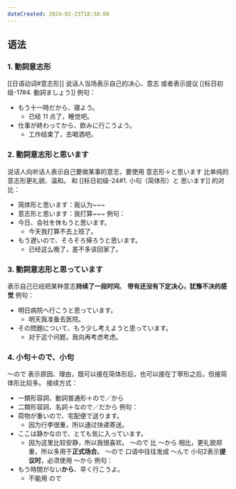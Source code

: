```yaml
---
dateCreated: 2024-02-23T18:38:00
---
```

## 语法
### 1. 動詞意志形
[[日语动词#意志形]]
说话人当场表示自己的决心、意志
或者表示提议 [[标日初级-17#4. 動詞ましょう]]
例句：
- もう十一時だから、寝よう。
	- 已经 11 点了，睡觉吧。
- 仕事が終わってから、飲みに行こうよう。
	- 工作结束了，去喝酒吧。
### 2. 動詞意志形と思います
说话人向听话人表示自己要做某事的意志，要使用 意志形＋と思います
比单纯的意志形更礼貌、温和。
和 [[标日初级-24#1. 小句（简体形）と 思います]] 的对比：
- 简体形と思います：我认为~~~
- 意志形と思います：我打算~~~
例句：
- 今日、会社を休もうと思います。
	- 今天我打算不去上班了。
- もう遅いので、そろそろ帰ろうと思います。
	- 已经这么晚了，差不多该回家了。
### 3. 動詞意志形と思っています
表示自己已经把某种意志**持续了一段时间**。
**带有还没有下定决心，犹豫不决的感觉**
例句：
- 明日病院へ行こうと思っています。
	- 明天我准备去医院。
- その問題について、もう少し考えようと思っています。
	- 对于这个问题，我向再考虑考虑。
### 4. 小句＋ので、小句
～ので 表示原因、理由，既可以接在简体形后，也可以接在丁寧形之后，但接简体形比较多。
接续方式：
- 一類形容詞、動詞普通形＋ので／から
- 二類形容詞、名詞＋なので／だから
例句：
- 荷物が重いので、宅配便で送ります。
	- 因为行李很重，所以通过快递寄送。
- ここは静かなので、とても気に入っています。
	- 因为这里比较安静，所以我很喜欢。
～ので 比 ～から 相比，更礼貌郑重，所以多用于**正式场合**。
～ので 口语中往往发成 ～んで
小句2表示**提议时**，必须使用 ～から
例句：
- もう時間がない**から**、早く行こうよ。
	- 不能用 ので